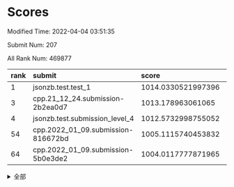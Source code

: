 # Scores

Modified Time: 2022-04-04 03:51:35

Submit Num: 207

All Rank Num: 469877

| rank |               submit               |       score        |       sigma        | pk_num |
| :--- | :--------------------------------- | :----------------- | :----------------- | :----- |
| 1    | jsonzb.test.test_1                 | 1014.0330521997396 | 0.828184131901305  | 9079   |
| 3    | cpp.21_12_24.submission-2b2ea0d7   | 1013.178963061065  | 0.8124732573753889 | 9079   |
| 4    | jsonzb.test.submission_level_4     | 1012.5732998755052 | 0.8000103807730727 | 9080   |
| 54   | cpp.2022_01_09.submission-816672bd | 1005.1115740453832 | 0.714602585135241  | 9080   |
| 64   | cpp.2022_01_09.submission-5b0e3de2 | 1004.0117777871965 | 0.7088120599941112 | 9083   |


<details>
<summary>全部</summary>

| rank |                 submit                 |       score        |       sigma        | pk_num |
| :--- | :------------------------------------- | :----------------- | :----------------- | :----- |
| 1    | jsonzb.test.test_1                     | 1014.0330521997396 | 0.828184131901305  | 9079   |
| 2    | gobigger.level_3.submission_level_3_26 | 1013.2192662226432 | 0.8217111515795105 | 9083   |
| 3    | cpp.21_12_24.submission-2b2ea0d7       | 1013.178963061065  | 0.8124732573753889 | 9079   |
| 4    | jsonzb.test.submission_level_4         | 1012.5732998755052 | 0.8000103807730727 | 9080   |
| 5    | gobigger.level_3.submission_level_3_24 | 1011.1608260653735 | 0.7530204185205004 | 9085   |
| 6    | gobigger.level_3.submission_level_3_1  | 1011.1031947270357 | 0.7659669006552414 | 9077   |
| 7    | gobigger.level_3.submission_level_3_45 | 1010.8637147093834 | 0.7668537450845825 | 9080   |
| 8    | gobigger.level_3.submission_level_3_17 | 1010.7858859925597 | 0.7757681551309921 | 9075   |
| 9    | gobigger.level_3.submission_level_3_49 | 1010.7704982686145 | 0.7787582803557346 | 9079   |
| 10   | gobigger.level_3.submission_level_3_43 | 1010.7516510965736 | 0.7458092981893364 | 9072   |
| 11   | gobigger.level_3.submission_level_3_7  | 1010.6958089821186 | 0.7870589886019862 | 9082   |
| 12   | gobigger.level_3.submission_level_3_38 | 1010.5725985524235 | 0.7411734131966234 | 9081   |
| 13   | gobigger.level_3.submission_level_3_23 | 1010.5673237986873 | 0.7590826051816556 | 9079   |
| 14   | gobigger.level_3.submission_level_3_11 | 1010.3754209396873 | 0.7724770848089819 | 9073   |
| 15   | gobigger.level_3.submission_level_3_15 | 1010.3668617754436 | 0.7505737015946045 | 9078   |
| 16   | gobigger.level_3.submission_level_3_22 | 1010.3368127216867 | 0.7695579538922331 | 9082   |
| 17   | gobigger.level_3.submission_level_3_27 | 1010.2618136979416 | 0.7530098827635757 | 9080   |
| 18   | gobigger.level_3.submission_level_3_33 | 1010.2577299883037 | 0.756548697170587  | 9079   |
| 19   | gobigger.level_3.submission_level_3_21 | 1010.1936642809926 | 0.759564234861911  | 9081   |
| 20   | gobigger.level_3.submission_level_3_37 | 1010.1872381220486 | 0.7807827512730869 | 9080   |
| 21   | gobigger.level_3.submission_level_3_48 | 1010.1829586768089 | 0.7601996139522872 | 9078   |
| 22   | gobigger.level_3.submission_level_3_9  | 1010.1726890028817 | 0.765854946325989  | 9085   |
| 23   | gobigger.level_3.submission_level_3_35 | 1010.1507895760336 | 0.7772109158386133 | 9078   |
| 24   | gobigger.level_3.submission_level_3_12 | 1010.1475821744854 | 0.753492437031944  | 9079   |
| 25   | gobigger.level_3.submission_level_3_25 | 1010.1353082416568 | 0.7723028228050131 | 9081   |
| 26   | gobigger.level_3.submission_level_3_28 | 1010.0759486399116 | 0.7626875911235991 | 9081   |
| 27   | gobigger.level_3.submission_level_3_5  | 1010.0680155192273 | 0.7851541373931894 | 9080   |
| 28   | gobigger.level_3.submission_level_3_16 | 1010.0497260845406 | 0.7570186342439391 | 9080   |
| 29   | gobigger.level_3.submission_level_3_40 | 1010.0420166412672 | 0.7594146378040122 | 9077   |
| 30   | gobigger.level_3.submission_level_3_14 | 1010.0030590869959 | 0.7413374400358297 | 9077   |
| 31   | gobigger.level_3.submission_level_3_44 | 1009.9919937364896 | 0.757975673653218  | 9078   |
| 32   | gobigger.level_3.submission_level_3_2  | 1009.9200852523245 | 0.7792671989131337 | 9082   |
| 33   | gobigger.level_3.submission_level_3_46 | 1009.909144376346  | 0.7595049306299004 | 9080   |
| 34   | gobigger.level_3.submission_level_3_42 | 1009.8795824250394 | 0.7636551599287809 | 9080   |
| 35   | gobigger.level_3.submission_level_3_0  | 1009.8483287900212 | 0.779290081010974  | 9082   |
| 36   | gobigger.level_3.submission_level_3_10 | 1009.8442475869397 | 0.7543954140171377 | 9080   |
| 37   | gobigger.level_3.submission_level_3_31 | 1009.8395440543536 | 0.7676155365152367 | 9076   |
| 38   | gobigger.level_3.submission_level_3_3  | 1009.8038447629324 | 0.7707733130075304 | 9080   |
| 39   | gobigger.level_3.submission_level_3_8  | 1009.7511813673882 | 0.7664865122219765 | 9080   |
| 40   | gobigger.level_3.submission_level_3_6  | 1009.5233959027809 | 0.7749495384146045 | 9079   |
| 41   | gobigger.level_3.submission_level_3_20 | 1009.4977937467571 | 0.775034287883885  | 9079   |
| 42   | gobigger.level_3.submission_level_3_34 | 1009.4804142940293 | 0.7402490764608043 | 9082   |
| 43   | gobigger.level_3.submission_level_3_41 | 1009.3750108464247 | 0.7573798494941794 | 9085   |
| 44   | gobigger.level_3.submission_level_3_19 | 1009.3721481552154 | 0.7436564345206974 | 9083   |
| 45   | gobigger.level_3.submission_level_3_13 | 1009.327360051706  | 0.7622423061589159 | 9082   |
| 46   | gobigger.level_3.submission_level_3_18 | 1009.3247696874497 | 0.757144437585448  | 9082   |
| 47   | gobigger.level_3.submission_level_3_32 | 1009.1692306158595 | 0.7749863062097014 | 9086   |
| 48   | gobigger.level_3.submission_level_3_47 | 1008.9927301846934 | 0.7364730554560588 | 9085   |
| 49   | gobigger.level_3.submission_level_3_4  | 1008.9883618938935 | 0.743475788165865  | 9080   |
| 50   | gobigger.level_3.submission_level_3_39 | 1008.8126349345987 | 0.741708199058472  | 9076   |
| 51   | gobigger.level_3.submission_level_3_29 | 1008.6955260682814 | 0.7503517770241709 | 9077   |
| 52   | gobigger.level_3.submission_level_3_36 | 1008.643040163629  | 0.7457371536851487 | 9082   |
| 53   | gobigger.level_3.submission_level_3_30 | 1008.3534224783929 | 0.7360538081036048 | 9080   |
| 54   | cpp.2022_01_09.submission-816672bd     | 1005.1115740453832 | 0.714602585135241  | 9080   |
| 55   | gobigger.level_1.submission_level_1_13 | 1004.8838878781321 | 0.7189395528494763 | 9082   |
| 56   | gobigger.level_1.submission_level_1_17 | 1004.7388977990065 | 0.7159043311694235 | 9079   |
| 57   | gobigger.level_1.submission_level_1_32 | 1004.7055881204102 | 0.7303146600069905 | 9079   |
| 58   | gobigger.level_1.submission_level_1_6  | 1004.5856194751454 | 0.7067876011955679 | 9073   |
| 59   | gobigger.level_1.submission_level_1_21 | 1004.5118007904967 | 0.7330889701881301 | 9080   |
| 60   | gobigger.level_1.submission_level_1_46 | 1004.1431568329257 | 0.7169053546869433 | 9083   |
| 61   | gobigger.level_1.submission_level_1_38 | 1004.0746845896194 | 0.7195830847831699 | 9083   |
| 62   | gobigger.level_1.submission_level_1_29 | 1004.059361248068  | 0.7134279397838021 | 9085   |
| 63   | gobigger.level_1.submission_level_1_44 | 1004.0513060920488 | 0.7221543565559799 | 9080   |
| 64   | cpp.2022_01_09.submission-5b0e3de2     | 1004.0117777871965 | 0.7088120599941112 | 9083   |
| 65   | gobigger.level_1.submission_level_1_40 | 1003.8751782497495 | 0.7260793694100637 | 9078   |
| 66   | gobigger.level_1.submission_level_1_15 | 1003.8558002768115 | 0.722457210884792  | 9085   |
| 67   | gobigger.level_1.submission_level_1_8  | 1003.8312147211988 | 0.7114521144523949 | 9078   |
| 68   | gobigger.level_1.submission_level_1_41 | 1003.7726236162439 | 0.7314976358868084 | 9073   |
| 69   | gobigger.level_1.submission_level_1_47 | 1003.7683525529199 | 0.7085470385011101 | 9079   |
| 70   | gobigger.level_1.submission_level_1_10 | 1003.7666855397098 | 0.7150540886140794 | 9078   |
| 71   | gobigger.level_1.submission_level_1_35 | 1003.706922128875  | 0.7149484602797859 | 9084   |
| 72   | gobigger.level_1.submission_level_1_11 | 1003.6688736355064 | 0.7021882824802196 | 9084   |
| 73   | gobigger.level_1.submission_level_1_36 | 1003.6590393051482 | 0.717322773883502  | 9082   |
| 74   | gobigger.level_1.submission_level_1_43 | 1003.6080713177108 | 0.7178181699461185 | 9080   |
| 75   | gobigger.level_1.submission_level_1_31 | 1003.5966570217608 | 0.7270456586885596 | 9083   |
| 76   | gobigger.level_1.submission_level_1_14 | 1003.5952521321072 | 0.7147615635713767 | 9078   |
| 77   | gobigger.level_1.submission_level_1_37 | 1003.5645413323359 | 0.7196378199982872 | 9082   |
| 78   | gobigger.level_1.submission_level_1_1  | 1003.5582714995385 | 0.6988063062212285 | 9082   |
| 79   | gobigger.level_1.submission_level_1_0  | 1003.5491949399456 | 0.719086550458809  | 9085   |
| 80   | gobigger.level_1.submission_level_1_34 | 1003.524129835901  | 0.7167268234436912 | 9087   |
| 81   | gobigger.level_1.submission_level_1_24 | 1003.4834598310634 | 0.7238596643683513 | 9075   |
| 82   | gobigger.level_1.submission_level_1_42 | 1003.4504306546751 | 0.7052207428568411 | 9080   |
| 83   | gobigger.level_1.submission_level_1_39 | 1003.4206339690502 | 0.7178521099479416 | 9080   |
| 84   | gobigger.level_1.submission_level_1_3  | 1003.3330259014941 | 0.7182133254380205 | 9082   |
| 85   | gobigger.level_1.submission_level_1_26 | 1003.3050793768231 | 0.7184535153485275 | 9079   |
| 86   | gobigger.level_1.submission_level_1_25 | 1003.2912714527445 | 0.7128714516896368 | 9082   |
| 87   | gobigger.level_1.submission_level_1_7  | 1003.2781424861164 | 0.7077403968717727 | 9081   |
| 88   | gobigger.level_1.submission_level_1_33 | 1003.2453108016225 | 0.7191647224272564 | 9078   |
| 89   | gobigger.level_1.submission_level_1_4  | 1003.1553234464178 | 0.7111227580807641 | 9079   |
| 90   | gobigger.level_1.submission_level_1_2  | 1003.1232688590502 | 0.7107125378935212 | 9077   |
| 91   | gobigger.level_1.submission_level_1_22 | 1002.9803849339913 | 0.7160057852216892 | 9083   |
| 92   | gobigger.level_1.submission_level_1_28 | 1002.8317850096648 | 0.7167495711751772 | 9083   |
| 93   | gobigger.level_1.submission_level_1_30 | 1002.7993396313327 | 0.7138532006490621 | 9081   |
| 94   | gobigger.level_1.submission_level_1_5  | 1002.7476520960045 | 0.7121646593178008 | 9083   |
| 95   | gobigger.level_1.submission_level_1_19 | 1002.6982086949729 | 0.7140222660902003 | 9077   |
| 96   | gobigger.level_1.submission_level_1_27 | 1002.6816417827648 | 0.7194727343744155 | 9081   |
| 97   | gobigger.level_1.submission_level_1_49 | 1002.6686092013123 | 0.7086055925727369 | 9082   |
| 98   | gobigger.level_1.submission_level_1_12 | 1002.6140844582321 | 0.7091083582917908 | 9081   |
| 99   | gobigger.level_1.submission_level_1_18 | 1002.4880742080742 | 0.7101594517542331 | 9080   |
| 100  | gobigger.level_1.submission_level_1_48 | 1002.4847347907097 | 0.7126008279534553 | 9082   |
| 101  | gobigger.level_1.submission_level_1_20 | 1002.3937862934719 | 0.7173967649154585 | 9076   |
| 102  | gobigger.level_1.submission_level_1_16 | 1002.2652886948277 | 0.7004986412665336 | 9077   |
| 103  | gobigger.level_1.submission_level_1_45 | 1002.0139147784803 | 0.7227458712536392 | 9078   |
| 104  | gobigger.level_1.submission_level_1_23 | 1001.850547864237  | 0.7101304073601693 | 9079   |
| 105  | gobigger.level_1.submission_level_1_9  | 1001.0319319725083 | 0.7031764565688431 | 9080   |
| 106  | gobigger.random.submission_random_31   | 997.7182469932645  | 0.7036637059869482 | 9078   |
| 107  | gobigger.random.submission_random_24   | 997.1272566397556  | 0.7172011704449163 | 9080   |
| 108  | gobigger.random.submission_random_22   | 997.1008507530053  | 0.7086045432685908 | 9078   |
| 109  | gobigger.random.submission_random_3    | 996.9140927201661  | 0.7208097130886741 | 9079   |
| 110  | gobigger.random.submission_random_14   | 996.8374445564104  | 0.7145228909262407 | 9081   |
| 111  | gobigger.random.submission_random_9    | 996.7941146330062  | 0.6984789883388832 | 9074   |
| 112  | gobigger.random.submission_random_26   | 996.7851700842558  | 0.7049939161008261 | 9079   |
| 113  | gobigger.random.submission_random_12   | 996.7231134278695  | 0.7009253682462543 | 9080   |
| 114  | gobigger.random.submission_random_5    | 996.6177028302619  | 0.7005729168256474 | 9075   |
| 115  | gobigger.random.submission_random_13   | 996.5777744809909  | 0.6952966392444954 | 9083   |
| 116  | gobigger.random.submission_random_42   | 996.5420211915142  | 0.7073295038016709 | 9081   |
| 117  | gobigger.random.submission_random_16   | 996.5383604140764  | 0.703680920361252  | 9080   |
| 118  | gobigger.random.submission_random_28   | 996.4994103605154  | 0.709909748039119  | 9081   |
| 119  | gobigger.random.submission_random_34   | 996.4475868015476  | 0.7013708537337666 | 9081   |
| 120  | gobigger.random.submission_random_33   | 996.3670629324463  | 0.7132724541677962 | 9078   |
| 121  | gobigger.random.submission_random_32   | 996.3335312967644  | 0.7117422958079019 | 9081   |
| 122  | gobigger.random.submission_random_15   | 996.3007218605908  | 0.7211878895037606 | 9078   |
| 123  | gobigger.random.submission_random_47   | 996.223130952191   | 0.7293074790659962 | 9080   |
| 124  | gobigger.random.submission_random_43   | 996.2076642167151  | 0.7095780510843559 | 9084   |
| 125  | gobigger.random.submission_random_30   | 996.1484941594246  | 0.700126727636612  | 9080   |
| 126  | gobigger.random.submission_random_11   | 996.1472196502855  | 0.6955396135306887 | 9079   |
| 127  | gobigger.random.submission_random_27   | 996.1066962530006  | 0.7069441397929184 | 9077   |
| 128  | gobigger.random.submission_random_49   | 996.0785937085151  | 0.7206357917978617 | 9081   |
| 129  | gobigger.random.submission_random_46   | 996.0457460446797  | 0.7041103174686794 | 9085   |
| 130  | gobigger.random.submission_random_1    | 996.0140493502937  | 0.7161357162418531 | 9077   |
| 131  | gobigger.random.submission_random_25   | 995.9153657494408  | 0.7261377881243367 | 9085   |
| 132  | gobigger.random.submission_random_36   | 995.8928934193627  | 0.7193588853223554 | 9081   |
| 133  | gobigger.random.submission_random_23   | 995.8892181345498  | 0.7101376997409107 | 9084   |
| 134  | gobigger.random.submission_random_8    | 995.8640285706518  | 0.7281765345531689 | 9072   |
| 135  | gobigger.random.submission_random_7    | 995.8521553057456  | 0.7202321558558736 | 9079   |
| 136  | gobigger.random.submission_random_45   | 995.7517142896178  | 0.7166822439492603 | 9079   |
| 137  | gobigger.random.submission_random_41   | 995.7137826475522  | 0.7204114183425232 | 9079   |
| 138  | gobigger.random.submission_random_17   | 995.6979706160779  | 0.719383743788216  | 9078   |
| 139  | gobigger.random.submission_random_2    | 995.6890248257943  | 0.7083251881991923 | 9081   |
| 140  | gobigger.random.submission_random_6    | 995.6160918929563  | 0.7137432561426976 | 9079   |
| 141  | gobigger.random.submission_random_21   | 995.6138356344914  | 0.7172751669362014 | 9079   |
| 142  | gobigger.random.submission_random_48   | 995.6083601562993  | 0.7115602759218762 | 9077   |
| 143  | gobigger.random.submission_random_35   | 995.6040435176876  | 0.7239473859172789 | 9074   |
| 144  | gobigger.random.submission_random_0    | 995.5970365772952  | 0.7228888054715255 | 9082   |
| 145  | gobigger.random.submission_random_10   | 995.5674514193936  | 0.7065443129922563 | 9077   |
| 146  | gobigger.random.submission_random_44   | 995.5533518130571  | 0.7254966710214926 | 9075   |
| 147  | gobigger.random.submission_random_39   | 995.4801506136625  | 0.7045009111109836 | 9079   |
| 148  | gobigger.random.submission_random_4    | 995.418744843266   | 0.7199309730951221 | 9078   |
| 149  | gobigger.random.submission_random_19   | 995.4025069463437  | 0.7154189875271412 | 9077   |
| 150  | gobigger.random.submission_random_20   | 995.173571224849   | 0.727014947698764  | 9073   |
| 151  | gobigger.random.submission_random_18   | 995.1152483078733  | 0.720628229135729  | 9078   |
| 152  | gobigger.random.submission_random_37   | 994.8281523576702  | 0.7424658855067129 | 9079   |
| 153  | gobigger.random.submission_random_38   | 994.7740046270102  | 0.7420570725391181 | 9076   |
| 154  | gobigger.random.submission_random_29   | 994.4780866214951  | 0.7281254229182197 | 9080   |
| 155  | gobigger.random.submission_random_40   | 994.2339028027711  | 0.7132128896379043 | 9086   |
| 156  | gobigger.level_2.submission_level_2_26 | 993.7454711062418  | 0.7411436982947815 | 9072   |
| 157  | gobigger.level_2.submission_level_2_25 | 993.5213445709476  | 0.7300169429793176 | 9075   |
| 158  | gobigger.level_2.submission_level_2_20 | 993.4739570666362  | 0.7170367368523807 | 9073   |
| 159  | gobigger.level_2.submission_level_2_12 | 993.4569893810509  | 0.7404359906793804 | 9079   |
| 160  | gobigger.level_2.submission_level_2_40 | 993.3573204467715  | 0.7451471972227736 | 9081   |
| 161  | gobigger.level_2.submission_level_2_2  | 993.2279258016229  | 0.7197315965513504 | 9088   |
| 162  | gobigger.level_2.submission_level_2_42 | 993.1804026377554  | 0.7275082399516526 | 9083   |
| 163  | gobigger.level_2.submission_level_2_30 | 993.1683126640809  | 0.731266456388832  | 9078   |
| 164  | gobigger.level_2.submission_level_2_4  | 992.8920020603904  | 0.7376118187944201 | 9079   |
| 165  | gobigger.level_2.submission_level_2_13 | 992.809367117835   | 0.7314092025857488 | 9081   |
| 166  | gobigger.level_2.submission_level_2_35 | 992.6795484886084  | 0.7245606683554076 | 9078   |
| 167  | gobigger.level_2.submission_level_2_16 | 992.6043536490862  | 0.7408910563674488 | 9077   |
| 168  | gobigger.level_2.submission_level_2_41 | 992.5402512027823  | 0.7254068026838084 | 9083   |
| 169  | gobigger.level_2.submission_level_2_23 | 992.4787229968853  | 0.7431188628241859 | 9079   |
| 170  | gobigger.level_2.submission_level_2_45 | 992.4621169233185  | 0.7481570782525842 | 9081   |
| 171  | gobigger.level_2.submission_level_2_49 | 992.453974749755   | 0.7437685029250175 | 9080   |
| 172  | gobigger.level_2.submission_level_2_5  | 992.3851094362936  | 0.7576691552803486 | 9079   |
| 173  | gobigger.level_2.submission_level_2_0  | 992.3259186664039  | 0.752225326996219  | 9079   |
| 174  | gobigger.level_2.submission_level_2_32 | 992.3225015699472  | 0.7498903400482746 | 9083   |
| 175  | gobigger.level_2.submission_level_2_43 | 992.299122000389   | 0.748342817111548  | 9074   |
| 176  | gobigger.level_2.submission_level_2_1  | 992.2755751653542  | 0.7471789655312612 | 9088   |
| 177  | gobigger.level_2.submission_level_2_10 | 992.2271384106616  | 0.735131788058294  | 9075   |
| 178  | gobigger.level_2.submission_level_2_47 | 992.1761198548438  | 0.7368612861872736 | 9077   |
| 179  | gobigger.level_2.submission_level_2_24 | 992.1733246746716  | 0.7398817282395483 | 9081   |
| 180  | gobigger.level_2.submission_level_2_21 | 992.1389853212727  | 0.7426230010188557 | 9081   |
| 181  | gobigger.level_2.submission_level_2_6  | 992.0939413393758  | 0.7488093001220067 | 9079   |
| 182  | gobigger.level_2.submission_level_2_22 | 992.080894271369   | 0.7402191965246914 | 9079   |
| 183  | gobigger.level_2.submission_level_2_17 | 992.058827322863   | 0.7588274136219294 | 9082   |
| 184  | gobigger.level_2.submission_level_2_31 | 992.0562018984623  | 0.7420471324643457 | 9083   |
| 185  | gobigger.level_2.submission_level_2_27 | 991.9825685294234  | 0.7548655351287005 | 9077   |
| 186  | gobigger.level_2.submission_level_2_18 | 991.9025071839396  | 0.7459802952395459 | 9078   |
| 187  | gobigger.level_2.submission_level_2_28 | 991.8425452995435  | 0.7521153653542374 | 9081   |
| 188  | gobigger.level_2.submission_level_2_19 | 991.8102012706173  | 0.7468541134204445 | 9082   |
| 189  | gobigger.level_2.submission_level_2_33 | 991.7095090191141  | 0.736858760951025  | 9083   |
| 190  | gobigger.level_2.submission_level_2_15 | 991.7002350054896  | 0.7505736926716005 | 9083   |
| 191  | gobigger.level_2.submission_level_2_46 | 991.6922497696157  | 0.7706248835534446 | 9084   |
| 192  | gobigger.level_2.submission_level_2_37 | 991.6841251611673  | 0.7494809370691861 | 9080   |
| 193  | gobigger.level_2.submission_level_2_29 | 991.6534016587296  | 0.7459322781606128 | 9074   |
| 194  | gobigger.level_2.submission_level_2_3  | 991.479977741257   | 0.7443301027884229 | 9080   |
| 195  | gobigger.level_2.submission_level_2_39 | 991.4593216062999  | 0.7479633867571615 | 9080   |
| 196  | gobigger.level_2.submission_level_2_48 | 991.4475213962085  | 0.7433336112333114 | 9080   |
| 197  | gobigger.level_2.submission_level_2_36 | 991.2477052153552  | 0.7549306825577392 | 9075   |
| 198  | gobigger.level_2.submission_level_2_44 | 991.1687486623312  | 0.7465828195462033 | 9079   |
| 199  | gobigger.level_2.submission_level_2_9  | 991.1466117764885  | 0.757170833596435  | 9080   |
| 200  | gobigger.level_2.submission_level_2_14 | 991.0439498226026  | 0.7496843716454267 | 9078   |
| 201  | gobigger.level_2.submission_level_2_8  | 991.0258846451959  | 0.7581665982348478 | 9077   |
| 202  | gobigger.level_2.submission_level_2_34 | 990.699369696613   | 0.7612912132265592 | 9079   |
| 203  | gobigger.level_2.submission_level_2_38 | 990.5231385358967  | 0.7531366732612123 | 9079   |
| 204  | gobigger.level_2.submission_level_2_7  | 990.3971524929742  | 0.7469933051294271 | 9084   |
| 205  | gobigger.level_2.submission_level_2_11 | 989.7726326929728  | 0.772987644752801  | 9079   |
| 206  | gobigger.none.submission_none_1        | 978.6299055529248  | 1.237610187635098  | 9079   |
| 207  | gobigger.none.submission_none_0        | 975.9678785008401  | 1.428763519678356  | 9079   |

</details>